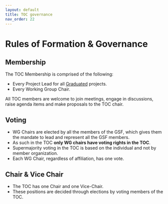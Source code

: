 ```yaml
---
layout: default
title: TOC governance
nav_order: 22
---
```

[//]: # (SPDX-License-Identifier: CC-BY-4.0)

# Rules of Formation & Governance

## Membership

The TOC Membership is comprised of the following:
- Every Project Lead for all [Graduated](https://github.com/Green-Software-Foundation/toc/blob/main/project-lifecycle.md#graduated) projects.
- Every Working Group Chair.

All TOC members are welcome to join meetings, engage in discussions, raise agenda items and make proposals to the TOC chair.

## Voting

- WG Chairs are elected by all the members of the GSF, which gives them the mandate to lead and represent all the GSF members.
- As such in the TOC **only WG chairs have voting rights in the TOC**.
- Supermajority voting in the TOC is based on the individual and not by member organization. 
- Each WG Chair, regardless of affiliation, has one vote. 

## Chair & Vice Chair

- The TOC has one Chair and one Vice-Chair.
- These positions are decided through elections by voting members of the TOC.